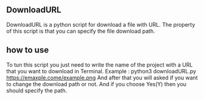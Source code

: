 ## DownloadURL
DownloadURL is a python script for download a file with URL. The property of this script is that you can specify the file download path.
## how to use
To tun this script you just need to write the name of the project with a URL that you want to download in Terminal.
Example : 
python3 downloadURL.py https://emaxple.come/example.png
And after that you will asked if you want to change the download path or not. And if you choose Yes(Y) then you should specify the path.
